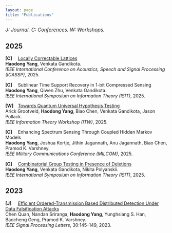 ```yaml
---
layout: page
title: "Publications"
---
```


<style>
/* Simple, self-contained styling for this page */
.pub-note { font-size: 0.95rem; margin-bottom: 1rem; }
.pub-year { font-size: 1.4rem; font-weight: 700; margin: 1.2rem 0 0.6rem; }
.publist { list-style: none; padding-left: 0; margin: 0; }
.publist li { margin: 0 0 0.9rem 0; }
.publist .tag { font-weight: 700; display: inline-block; width: 2.2rem; }
.publist a { text-decoration: underline; }
</style>

<div class="pub-note">
  <em>J: Journal. C: Conferences. W: Workshops.</em>
</div>

## 2025

<ul class="publist">

<li>
  <span class="tag">[C]</span>
  <a href="https://doi.org/10.1109/ICASSP49660.2025.10888126">Locally Correctable Lattices</a><br>
  <strong>Haodong Yang</strong>, Venkata Gandikota.<br>
  <em>IEEE International Conference on Acoustics, Speech and Signal Processing (ICASSP)</em>, 2025.
</li>

<li>
  <span class="tag">[C]</span>
  <span>Sublinear Time Support Recovery in 1-bit Compressed Sensing</span><br>
  <strong>Haodong Yang</strong>, Qiwen Zhu, Venkata Gandikota.<br>
  <em>IEEE International Symposium on Information Theory (ISIT)</em>, 2025.
</li>

<li>
  <span class="tag">[W]</span>
  <a href="https://arxiv.org/abs/2504.16299">Towards Quantum Universal Hypothesis Testing</a><br>
  Arick Grootveld, <strong>Haodong Yang</strong>, Biao Chen, Venkata Gandikota, Jason Pollack.<br>
  <em>IEEE Information Theory Workshop (ITW)</em>, 2025.
</li>

<li>
  <span class="tag">[C]</span>
  <span>Enhancing Spectrum Sensing Through Coupled Hidden Markov Models</span><br>
  <strong>Haodong Yang</strong>, Joshua Kortje, Jithin Jagannath, Anu Jagannath, Biao Chen, Pramod K. Varshney.<br>
  <em>IEEE Military Communications Conference (MILCOM)</em>, 2025.
</li>

<li>
  <span class="tag">[C]</span>
  <a href="https://arxiv.org/abs/2310.09613">Combinatorial Group Testing in Presence of Deletions</a><br>
  <strong>Haodong Yang</strong>, Venkata Gandikota, Nikita Polyanskii.<br>
  <em>IEEE International Symposium on Information Theory (ISIT)</em>, 2025.
</li>

</ul>

## 2023

<ul class="publist">

<li>
  <span class="tag">[J]</span>
  <a href="https://doi.org/10.1109/LSP.2023.3244748">Efficient Ordered-Transmission Based Distributed Detection Under Data Falsification Attacks</a><br>
  Chen Quan, Nandan Sriranga, <strong>Haodong Yang</strong>, Yunghsiang S. Han, Baocheng Geng, Pramod K. Varshney.<br>
  <em>IEEE Signal Processing Letters</em>, 30:145–149, 2023.
</li>



</ul>
